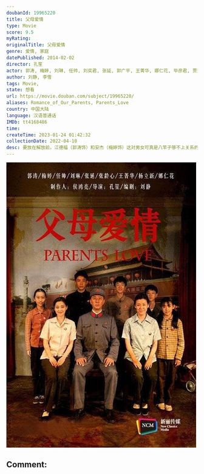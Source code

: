 ```yaml
---
doubanId: 19965220
title: 父母爱情
type: Movie
score: 9.5
myRating: 
originalTitle: 父母爱情
genre: 爱情, 家庭
datePublished: 2014-02-02
director: 孔笙
actor: 郭涛, 梅婷, 刘琳, 任帅, 刘奕君, 张延, 郭广平, 王菁华, 娜仁花, 毕彦君, 贾延鹏, 关晓彤, 方慧, 黄诗佳, 张陆, 张龄心, 杨立新, 刘天池, 刘敏涛, 王永泉, 赵千紫, 杨司晨, 崔明浩, 石云鹏, 柳明明, 张娇娇, 陈雅熙, 张乐昊旻, 彭婧, 张琛, 李金江, 赵一龙, 郭鹏, 李超, 王宏, 张昕琦, 张昕瑶, 柳欣言, 战鹤文, 陈旭, 黄海, 张九妹, 林龙麒, 王丹彤, 王天泽, 李晓川, 吕添尧, 刘凌志, 杨晓丹, 张元戎, 黄岗, 王仪伟, 傅晓娜, 兰娟, 阚博, 蒋雯丽, 杨心仪, 江昊桐, 刘欣, 陈婧旸, 姜广涛, 刘洪源, 白雪岑, 徐玺涵, 李小川
author: 刘静, 李雪
tags: Movie, 
state: 想看
url: https://movie.douban.com/subject/19965220/
aliases: Romance_of_Our_Parents, Parents_Love
country: 中国大陆
language: 汉语普通话
IMDb: tt4168486
time: 
createTime: 2023-01-24 01:42:32
collectionDate: 2022-04-10
desc: 要放在解放前，江德福（郭涛饰）和安杰（梅婷饰）这对男女可真是八竿子够不上关系的两个人。他们一个是年轻有为、干练果敢的海军军官，一个是从小养尊处优、娇媚华贵的资本家小姐，但20世纪50年代的沧桑巨变...
---
```


![image](assets/p2554351588.jpg)

Comment: 
---


